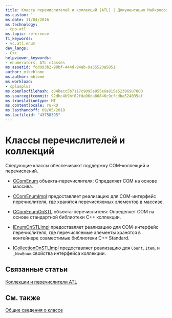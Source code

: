 ```yaml
---
title: Классы перечислителей и коллекций (ATL) | Документация Майкрософт
ms.custom: ''
ms.date: 11/04/2016
ms.technology:
- cpp-atl
ms.topic: reference
f1_keywords:
- vc.atl.enum
dev_langs:
- C++
helpviewer_keywords:
- enumerators, ATL classes
ms.assetid: fcd093b2-98bf-444d-94ab-9a55520a5051
author: mikeblome
ms.author: mblome
ms.workload:
- cplusplus
ms.openlocfilehash: c84becc5b7117c9095a055e6a815e52396987800
ms.sourcegitcommit: 92dbc4b9bf82fda96da80846c9cfcdba524035af
ms.translationtype: MT
ms.contentlocale: ru-RU
ms.lasthandoff: 09/05/2018
ms.locfileid: "43758395"
---
```

# <a name="enumerators-and-collections-classes"></a>Классы перечислителей и коллекций

Следующие классы обеспечивают поддержку COM-коллекций и перечислений.

- [CComEnum](../atl/reference/ccomenum-class.md) объекта-перечислителя: Определяет COM на основе массива.

- [CComEnumImpl](../atl/reference/ccomenumimpl-class.md) предоставляет реализацию для COM-интерфейс перечислителя, где хранятся перечисляемых элементов в массиве.

- [CComEnumOnSTL](../atl/reference/ccomenumonstl-class.md) объекта-перечислителя: Определяет COM на основе стандартной библиотеки C++ коллекции.

- [IEnumOnSTLImpl](../atl/reference/ienumonstlimpl-class.md) предоставляет реализацию для COM-интерфейс перечислителя, где перечисляемые элементы хранятся в контейнере совместимые библиотеки C++ Standard.

- [ICollectionOnSTLImpl](../atl/reference/icollectiononstlimpl-class.md) предоставляет реализацию для `Count`, `Item`, и `_NewEnum` свойства интерфейса коллекции.

## <a name="related-articles"></a>Связанные статьи

[Коллекции и перечислители ATL](../atl/atl-collections-and-enumerators.md)

## <a name="see-also"></a>См. также

[Общие сведения о классе](../atl/atl-class-overview.md)

